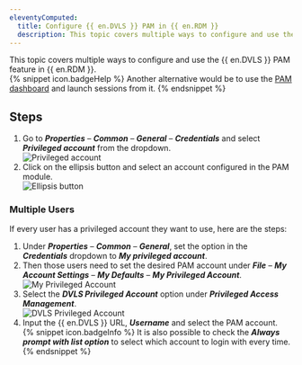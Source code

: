 ```yaml
---
eleventyComputed:
  title: Configure {{ en.DVLS }} PAM in {{ en.RDM }}
  description: This topic covers multiple ways to configure and use the {{ en.DVLS }} PAM feature in {{ en.RDM }}
---
```

This topic covers multiple ways to configure and use the {{ en.DVLS }} PAM feature in {{ en.RDM }}.  
{% snippet icon.badgeHelp %}
Another alternative would be to use the [PAM dashboard](/rdm/windows/commands/view/panels/pam-dashboard/) and launch sessions from it.
{% endsnippet %}

## Steps
1. Go to ***Properties*** – ***Common*** – ***General*** – ***Credentials*** and select ***Privileged account*** from the dropdown.  
![Privileged account](https://webdevolutions.azureedge.net/docs/en/kb/KB0051.png)
1. Click on the ellipsis button and select an account configured in the PAM module.  
![Ellipsis button](https://webdevolutions.azureedge.net/docs/en/kb/KB0052.png)

### Multiple Users
If every user has a privileged account they want to use, here are the steps:
1. Under ***Properties*** – ***Common*** – ***General***, set the option in the ***Credentials*** dropdown to ***My privileged account***.
1. Then those users need to set the desired PAM account under ***File*** – ***My Account Settings*** – ***My Defaults*** – ***My Privileged Account***.  
![My Privileged Account](https://webdevolutions.azureedge.net/docs/en/kb/KB0053.png)
1. Select the ***DVLS Privileged Account*** option under ***Privileged Access Management***.  
![DVLS Privileged Account](https://webdevolutions.azureedge.net/docs/en/kb/KB0054.png)
1. Input the {{ en.DVLS }} URL, ***Username*** and select the PAM account.  
{% snippet icon.badgeInfo %}
It is also possible to check the ***Always prompt with list option*** to select which account to login with every time.
{% endsnippet %}